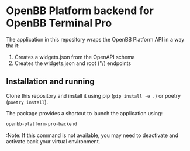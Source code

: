 # OpenBB Platform backend for OpenBB Terminal Pro

The application in this repository wraps the OpenBB Platform API in a way tha it:

1. Creates a widgets.json from the OpenAPI schema
2. Creates the widgets.json and root ("/) endpoints

## Installation and running

Clone this repository and install it using pip (`pip install -e .`) or poetry (`poetry install`).

The package provides a shortcut to launch the application using:

```bash
openbb-platform-pro-backend
```

:Note: If this command is not available, you may need to deactivate and activate back your virtual environment.
